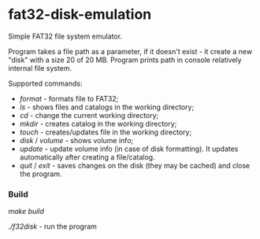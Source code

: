 # fat32-disk-emulation
Simple FAT32 file system emulator.

Program takes a file path as a parameter, if it doesn't exist - it create a new "disk" with a size 20 of 20 MB.
Program prints path in console relatively internal file system.

Supported commands:
- *format* - formats file to FAT32;
- *ls* - shows files and catalogs in the working directory;
- *cd <path>* - change the current working directory;
- *mkdir <name>* - creates catalog in the working directory;
- *touch <name>* - creates/updates file in the working directory;
- *disk* / *volume* - shows volume info;
- *update* - update volume info (in case of disk formatting). It updates automatically after creating a file/catalog.
- *quit* / *exit* - saves changes on the disk (they may be cached) and close the program.

### Build
*make build*

*./f32disk <file>* - run the program
